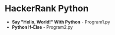 # HackerRank Python

- **Say "Hello, World!" With Python** - Program1.py
- **Python If-Else** - Program2.py

